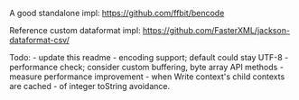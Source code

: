 
A good standalone impl:
    https://github.com/ffbit/bencode

Reference custom dataformat impl:
    https://github.com/FasterXML/jackson-dataformat-csv/

Todo:
    - update this readme
    - encoding support; default could stay UTF-8
    - performance check; consider custom buffering, byte array API methods
    - measure performance improvement
            - when Write context's child contexts are cached
            - of integer toString avoidance.
